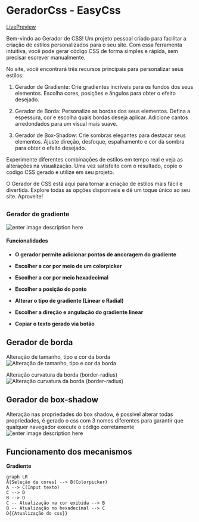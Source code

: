 
<h1>GeradorCss - EasyCss</h1>

[LivePreview](https://www.linkedin.com/in/nicolas-bispo/)

Bem-vindo ao Gerador de CSS! Um projeto pessoal criado para facilitar a criação de estilos personalizados para o seu site. Com essa ferramenta intuitiva, você pode gerar código CSS de forma simples e rápida, sem precisar escrever manualmente.

No site, você encontrará três recursos principais para personalizar seus estilos:

1.  Gerador de Gradiente: Crie gradientes incríveis para os fundos dos seus elementos. Escolha cores, posições e ângulos para obter o efeito desejado.
    
2.  Gerador de Borda: Personalize as bordas dos seus elementos. Defina a espessura, cor e escolha quais bordas deseja aplicar. Adicione cantos arredondados para um visual mais suave.
    
3.  Gerador de Box-Shadow: Crie sombras elegantes para destacar seus elementos. Ajuste direção, desfoque, espalhamento e cor da sombra para obter o efeito desejado.
    

Experimente diferentes combinações de estilos em tempo real e veja as alterações na visualização. Uma vez satisfeito com o resultado, copie o código CSS gerado e utilize em seu projeto.

O Gerador de CSS está aqui para tornar a criação de estilos mais fácil e divertida. Explore todas as opções disponíveis e dê um toque único ao seu site. Aproveite!

## <h3>Gerador de gradiente</h3>

![enter image description here](https://i.ibb.co/7tJTbH9/image-2023-05-18-194447511.png)

<h4>Funcionalidades<h4>

 - <p>O gerador permite adicionar pontos de ancoragem do gradiente</p>
 - <p>Escolher a cor por meio de um colorpicker</p>
 - <p>Escolher a cor por meio hexadecimal</p>
 - <p>Escolher a posição do ponto</p>
 - <p>Alterar o tipo de gradiente (Linear e Radial)</p>
 - <p>Escolher a direção e angulação do gradiente linear</p>
 - **Copiar o texto gerado via botão**

## Gerador de borda
Alteração de tamanho, tipo e cor da borda
![Alteração de tamanho, tipo e cor da borda](https://i.ibb.co/TvLgnLH/image-2023-05-18-200511373.png)

Alteração curvatura da borda (border-radius)
![Alteração curvatura da borda (border-radius)](https://i.ibb.co/d4MmGt5/image-2023-05-18-200644478.png)



## Gerador de box-shadow
Alteração nas propriedades do box shadow, é possivel alterar todas propriedades, é gerado o css com 3 nomes diferentes para garantir que qualquer navegador execute o código corretamente
![enter image description here](https://i.ibb.co/qJkV2GH/image-2023-05-18-200943679.png)


## Funcionamento dos mecanismos

**Gradiente**

```mermaid
graph LR
A[Seleção de cores] --> B(Colorpicker)
A --> C(Input texto)
C --> D
B --> D
C -- Atualização na cor exibida --> B
B -- Atualização no hexadecimal --> C
D{{Atualização do css}}
```
